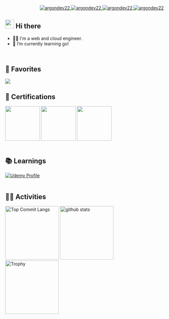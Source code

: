 <div align="right">
  <a href="https://x.com/argondev22/">
    <img src="https://img.shields.io/badge/%40argondev22-4c4c4c?logo=x&logoColor=ffffff&label=X&labelColor=000000" alt="argondev22" />
  </a>
   <a href="https://www.linkedin.com/in/argondev22/">
    <img src="https://img.shields.io/badge/%40argondev22-4c4c4c?logo=inspire&logoColor=ffffff&label=LinkedIn&labelColor=0A66C2" alt="argondev22" />
  </a>
  <a href="https://qiita.com/argondev22/">
    <img src="https://img.shields.io/badge/%40argondev22-4c4c4c?logo=qiita&logoColor=ffffff&label=Quiita&labelColor=7CFC00" alt="argondev22" />
  </a>
    <a href="https://github.com/argondev22/argondev22/">
    <img src="https://img.shields.io/badge/%40argondev22-4c4c4c?logo=speakerdeck&logoColor=ffffff&label=SpeackerDeck&labelColor=009287" alt="argondev22" />
  </a>
</div>

## <img src="https://media.giphy.com/media/hvRJCLFzcasrR4ia7z/giphy.gif" width="28"> Hi there

- 🧑‍💻 I'm a web and cloud engineer.
- 🌱 I’m currently learning go!
<br>

## 🌱 Favorites
<img src="https://skillicons.dev/icons?i=aws,gcp,terraform,docker,kubernetes,github,typescript,next,go,linux" />
<br>

## 🏅 Certifications
<div align="left">
  <img height="110" width="110" src="https://qiita-user-contents.imgix.net/https%3A%2F%2Fqiita-image-store.s3.ap-northeast-1.amazonaws.com%2F0%2F286189%2F1ba586fb-a551-ae20-5905-93fbaa55a0fd.png?ixlib=rb-4.0.0&auto=format&gif-q=60&q=75&w=1400&fit=max&s=0bd20efdcfac97f61245531899c932ad" />
  <img height="110" width="110" src="https://images.credly.com/size/160x160/images/0e284c3f-5164-4b21-8660-0d84737941bc/image.png" />
  <img height="110" width="110" src="https://images.credly.com/size/680x680/images/f0d3fbb9-bfa7-4017-9989-7bde8eaf42b1/image.png" />
</div>
<br>

## 📚 Learnings
<div align="left">
  <a href="https://www.udemy.com/user/cun-lai-biao-ya/">
    <img src="https://img.shields.io/badge/Udemy-A435F0?logo=udemy&logoColor=white&label=Profile" alt="Udemy Profile" />
  </a>
</div>
<br>

## 🏃‍♀️ Activities
<div align="left"> 
  <img alt="Top Commit Langs" height="170px" src="http://github-profile-summary-cards.vercel.app/api/cards/repos-per-language?username=argondev22&theme=onedark&exclude=php" />
  <img alt="github stats" height="170px" src="http://github-profile-summary-cards.vercel.app/api/cards/stats?username=argondev22&theme=onedark" />
  <img alt="Trophy" height="170px" src="https://github-profile-trophy.vercel.app/?username=argondev22&theme=onedark&column=7&title=-Stars,-Reviews,-Followers" />
</div>
